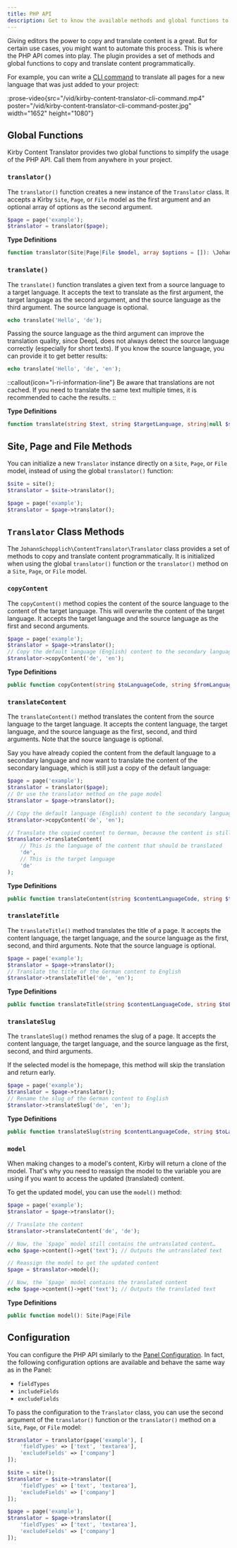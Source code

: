 ```yaml
---
title: PHP API
description: Get to know the available methods and global functions to translate your content.
---
```


Giving editors the power to copy and translate content is a great. But for certain use cases, you might want to automate this process. This is where the PHP API comes into play. The plugin provides a set of methods and global functions to copy and translate content programmatically.

For example, you can write a [CLI command](/docs/content-translator/examples#cli-commands) to translate all pages for a new language that was just added to your project:

:prose-video{src="/vid/kirby-content-translator-cli-command.mp4" poster="/vid/kirby-content-translator-cli-command-poster.jpg" width="1652" height="1080"}

## Global Functions

Kirby Content Translator provides two global functions to simplify the usage of the PHP API. Call them from anywhere in your project.

### `translator()`

The `translator()` function creates a new instance of the `Translator` class. It accepts a Kirby `Site`, `Page`, or `File` model as the first argument and an optional array of options as the second argument.

```php
$page = page('example');
$translator = translator($page);
```

**Type Definitions**

```php
function translator(Site|Page|File $model, array $options = []): \JohannSchopplich\ContentTranslator\Translator
```

### `translate()`

The `translate()` function translates a given text from a source language to a target language. It accepts the text to translate as the first argument, the target language as the second argument, and the source language as the third argument. The source language is optional.

```php
echo translate('Hello', 'de');
```

Passing the source language as the third argument can improve the translation quality, since DeepL does not always detect the source language correctly (especially for short texts). If you know the source language, you can provide it to get better results:

```php
echo translate('Hello', 'de', 'en');
```

::callout{icon="i-ri-information-line"}
Be aware that translations are not cached. If you need to translate the same text multiple times, it is recommended to cache the results.
::

**Type Definitions**

```php
function translate(string $text, string $targetLanguage, string|null $sourceLanguage = null): string
```

## Site, Page and File Methods

You can initialize a new `Translator` instance directly on a `Site`, `Page`, or `File` model, instead of using the global `translator()` function:

```php
$site = site();
$translator = $site->translator();

$page = page('example');
$translator = $page->translator();
```

## `Translator` Class Methods

The `JohannSchopplich\ContentTranslator\Translator` class provides a set of methods to copy and translate content programmatically. It is initialized when using the global `translator()` function or the `translator()` method on a `Site`, `Page`, or `File` model.

### `copyContent`

The `copyContent()` method copies the content of the source language to the content of the target language. This will overwrite the content of the target language. It accepts the target language and the source language as the first and second arguments.

```php
$page = page('example');
$translator = $page->translator();
// Copy the default language (English) content to the secondary language (German)
$translator->copyContent('de', 'en');
```

**Type Definitions**

```php
public function copyContent(string $toLanguageCode, string $fromLanguageCode): void
```

### `translateContent`

The `translateContent()` method translates the content from the source language to the target language. It accepts the content language, the target language, and the source language as the first, second, and third arguments. Note that the source language is optional.

Say you have already copied the content from the default language to a secondary language and now want to translate the content of the secondary language, which is still just a copy of the default language:

```php
$page = page('example');
$translator = translator($page);
// Or use the translator method on the page model
$translator = $page->translator();

// Copy the default language (English) content to the secondary language (German)
$translator->copyContent('de', 'en');

// Translate the copied content to German, because the content is still in English
$translator->translateContent(
    // This is the language of the content that should be translated
    'de',
    // This is the target language
    'de'
);
```

**Type Definitions**

```php
public function translateContent(string $contentLanguageCode, string $toLanguageCode, string|null $fromLanguageCode = null): void
```

### `translateTitle`

The `translateTitle()` method translates the title of a page. It accepts the content language, the target language, and the source language as the first, second, and third arguments. Note that the source language is optional.

```php
$page = page('example');
$translator = $page->translator();
// Translate the title of the German content to English
$translator->translateTitle('de', 'en');
```

**Type Definitions**

```php
public function translateTitle(string $contentLanguageCode, string $toLanguageCode, string|null $fromLanguageCode = null): void
```

### `translateSlug`

The `translateSlug()` method renames the slug of a page. It accepts the content language, the target language, and the source language as the first, second, and third arguments.

If the selected model is the homepage, this method will skip the translation and return early.

```php
$page = page('example');
$translator = $page->translator();
// Rename the slug of the German content to English
$translator->translateSlug('de', 'en');
```

**Type Definitions**

```php
public function translateSlug(string $contentLanguageCode, string $toLanguageCode, string|null $fromLanguageCode = null): void
```

### `model`

When making changes to a model's content, Kirby will return a clone of the model. That's why you need to reassign the model to the variable you are using if you want to access the updated (translated) content.

To get the updated model, you can use the `model()` method:

```php
$page = page('example');
$translator = $page->translator();

// Translate the content
$translator->translateContent('de', 'de');

// Now, the `$page` model still contains the untranslated content…
echo $page->content()->get('text'); // Outputs the untranslated text

// Reassign the model to get the updated content
$page = $translator->model();

// Now, the `$page` model contains the translated content
echo $page->content()->get('text'); // Outputs the translated text
```

**Type Definitions**

```php
public function model(): Site|Page|File
```

## Configuration

You can configure the PHP API similarly to the [Panel Configuration](/docs/content-translator/configuration). In fact, the following configuration options are available and behave the same way as in the Panel:

- `fieldTypes`
- `includeFields`
- `excludeFields`

To pass the configuration to the `Translator` class, you can use the second argument of the `translator()` function or the `translator()` method on a `Site`, `Page`, or `File` model:

```php
$translator = translator(page('example'), [
    'fieldTypes' => ['text', 'textarea'],
    'excludeFields' => ['company']
]);

$site = site();
$translator = $site->translator([
    'fieldTypes' => ['text', 'textarea'],
    'excludeFields' => ['company']
]);

$page = page('example');
$translator = $page->translator([
    'fieldTypes' => ['text', 'textarea'],
    'excludeFields' => ['company']
]);
```
